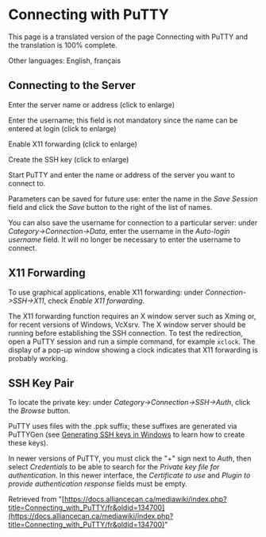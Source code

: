 # Connecting with PuTTY

This page is a translated version of the page Connecting with PuTTY and the translation is 100% complete.

Other languages: English, français

## Connecting to the Server

Enter the server name or address (click to enlarge)

Enter the username; this field is not mandatory since the name can be entered at login (click to enlarge)

Enable X11 forwarding (click to enlarge)

Create the SSH key (click to enlarge)


Start PuTTY and enter the name or address of the server you want to connect to.

Parameters can be saved for future use: enter the name in the *Save Session* field and click the *Save* button to the right of the list of names.

You can also save the username for connection to a particular server: under *Category->Connection->Data*, enter the username in the *Auto-login username* field.  It will no longer be necessary to enter the username to connect.


## X11 Forwarding

To use graphical applications, enable X11 forwarding: under *Connection->SSH->X11*, check *Enable X11 forwarding*.

The X11 forwarding function requires an X window server such as Xming or, for recent versions of Windows, VcXsrv. The X window server should be running before establishing the SSH connection. To test the redirection, open a PuTTY session and run a simple command, for example `xclock`. The display of a pop-up window showing a clock indicates that X11 forwarding is probably working.


## SSH Key Pair

To locate the private key: under *Category->Connection->SSH->Auth*, click the *Browse* button.

PuTTY uses files with the .ppk suffix; these suffixes are generated via PuTTYGen (see [Generating SSH keys in Windows](link-to-generating-ssh-keys-page) to learn how to create these keys).

In newer versions of PuTTY, you must click the "+" sign next to *Auth*, then select *Credentials* to be able to search for the *Private key file for authentication*. In this newer interface, the *Certificate to use* and *Plugin to provide authentication response* fields must be empty.


Retrieved from "[https://docs.alliancecan.ca/mediawiki/index.php?title=Connecting_with_PuTTY/fr&oldid=134700](https://docs.alliancecan.ca/mediawiki/index.php?title=Connecting_with_PuTTY/fr&oldid=134700)"
